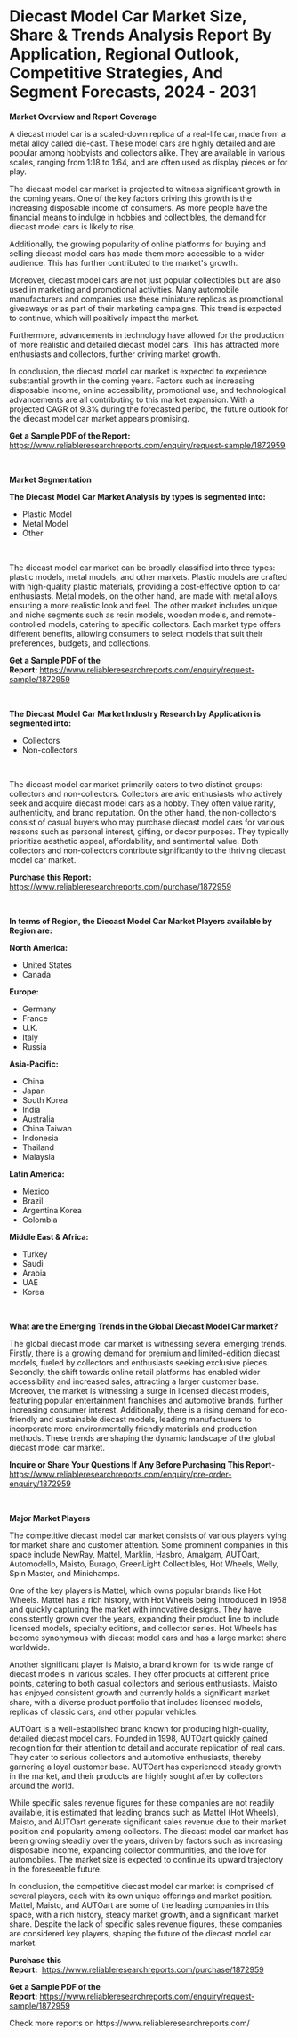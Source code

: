 <p><h1>Diecast Model Car Market Size, Share & Trends Analysis Report By Application, Regional Outlook, Competitive Strategies, And Segment Forecasts, 2024 - 2031</h1></p><p><strong>Market Overview and Report Coverage</strong></p>
<p><p>A diecast model car is a scaled-down replica of a real-life car, made from a metal alloy called die-cast. These model cars are highly detailed and are popular among hobbyists and collectors alike. They are available in various scales, ranging from 1:18 to 1:64, and are often used as display pieces or for play.</p><p>The diecast model car market is projected to witness significant growth in the coming years. One of the key factors driving this growth is the increasing disposable income of consumers. As more people have the financial means to indulge in hobbies and collectibles, the demand for diecast model cars is likely to rise.</p><p>Additionally, the growing popularity of online platforms for buying and selling diecast model cars has made them more accessible to a wider audience. This has further contributed to the market's growth.</p><p>Moreover, diecast model cars are not just popular collectibles but are also used in marketing and promotional activities. Many automobile manufacturers and companies use these miniature replicas as promotional giveaways or as part of their marketing campaigns. This trend is expected to continue, which will positively impact the market.</p><p>Furthermore, advancements in technology have allowed for the production of more realistic and detailed diecast model cars. This has attracted more enthusiasts and collectors, further driving market growth.</p><p>In conclusion, the diecast model car market is expected to experience substantial growth in the coming years. Factors such as increasing disposable income, online accessibility, promotional use, and technological advancements are all contributing to this market expansion. With a projected CAGR of 9.3% during the forecasted period, the future outlook for the diecast model car market appears promising.</p></p>
<p><strong>Get a Sample PDF of the Report:</strong> <a href="https://www.reliableresearchreports.com/enquiry/request-sample/1872959">https://www.reliableresearchreports.com/enquiry/request-sample/1872959</a></p>
<p>&nbsp;</p>
<p><strong>Market Segmentation</strong></p>
<p><strong>The Diecast Model Car Market Analysis by types is segmented into:</strong></p>
<p><ul><li>Plastic Model</li><li>Metal Model</li><li>Other</li></ul></p>
<p>&nbsp;</p>
<p><p>The diecast model car market can be broadly classified into three types: plastic models, metal models, and other markets. Plastic models are crafted with high-quality plastic materials, providing a cost-effective option to car enthusiasts. Metal models, on the other hand, are made with metal alloys, ensuring a more realistic look and feel. The other market includes unique and niche segments such as resin models, wooden models, and remote-controlled models, catering to specific collectors. Each market type offers different benefits, allowing consumers to select models that suit their preferences, budgets, and collections.</p></p>
<p><strong>Get a Sample PDF of the Report:</strong>&nbsp;<a href="https://www.reliableresearchreports.com/enquiry/request-sample/1872959">https://www.reliableresearchreports.com/enquiry/request-sample/1872959</a></p>
<p>&nbsp;</p>
<p><strong>The Diecast Model Car Market Industry Research by Application is segmented into:</strong></p>
<p><ul><li>Collectors</li><li>Non-collectors</li></ul></p>
<p>&nbsp;</p>
<p><p>The diecast model car market primarily caters to two distinct groups: collectors and non-collectors. Collectors are avid enthusiasts who actively seek and acquire diecast model cars as a hobby. They often value rarity, authenticity, and brand reputation. On the other hand, the non-collectors consist of casual buyers who may purchase diecast model cars for various reasons such as personal interest, gifting, or decor purposes. They typically prioritize aesthetic appeal, affordability, and sentimental value. Both collectors and non-collectors contribute significantly to the thriving diecast model car market.</p></p>
<p><strong>Purchase this Report:</strong>&nbsp; <a href="https://www.reliableresearchreports.com/purchase/1872959">https://www.reliableresearchreports.com/purchase/1872959</a></p>
<p>&nbsp;</p>
<p><strong>In terms of Region, the Diecast Model Car Market Players available by Region are:</strong></p>
<p>
    <p> <strong> North America: </strong>
        <ul>
            <li>United States</li>
            <li>Canada</li>
        </ul>
        </p> 
    <p> <strong> Europe: </strong>
        <ul>
            <li>Germany</li>
            <li>France</li>
            <li>U.K.</li>
            <li>Italy</li>
            <li>Russia</li>
        </ul>
        </p> 
    <p> <strong> Asia-Pacific: </strong>
        <ul>
            <li>China</li>
            <li>Japan</li>
            <li>South Korea</li>
            <li>India</li>
            <li>Australia</li>
            <li>China Taiwan</li>
            <li>Indonesia</li>
            <li>Thailand</li>
            <li>Malaysia</li>
        </ul>
        </p> 
    <p> <strong> Latin America: </strong>
        <ul>
            <li>Mexico</li>
            <li>Brazil</li>
            <li>Argentina Korea</li>
            <li>Colombia</li>
        </ul>
        </p> 
    <p> <strong> Middle East & Africa: </strong>
        <ul>
            <li>Turkey</li>
            <li>Saudi</li>
            <li>Arabia</li>
            <li>UAE</li>
            <li>Korea</li>
        </ul>
    </p>
    </p>
<p>&nbsp;</p>
<p><strong>What are the Emerging Trends in the Global Diecast Model Car market?</strong></p>
<p><p>The global diecast model car market is witnessing several emerging trends. Firstly, there is a growing demand for premium and limited-edition diecast models, fueled by collectors and enthusiasts seeking exclusive pieces. Secondly, the shift towards online retail platforms has enabled wider accessibility and increased sales, attracting a larger customer base. Moreover, the market is witnessing a surge in licensed diecast models, featuring popular entertainment franchises and automotive brands, further increasing consumer interest. Additionally, there is a rising demand for eco-friendly and sustainable diecast models, leading manufacturers to incorporate more environmentally friendly materials and production methods. These trends are shaping the dynamic landscape of the global diecast model car market.</p></p>
<p><strong>Inquire or Share Your Questions If Any Before Purchasing This Report</strong>- <a href="https://www.reliableresearchreports.com/enquiry/pre-order-enquiry/1872959">https://www.reliableresearchreports.com/enquiry/pre-order-enquiry/1872959</a></p>
<p>&nbsp;</p>
<p><strong>Major Market Players</strong></p>
<p><p>The competitive diecast model car market consists of various players vying for market share and customer attention. Some prominent companies in this space include NewRay, Mattel, Marklin, Hasbro, Amalgam, AUTOart, Automodello, Maisto, Burago, GreenLight Collectibles, Hot Wheels, Welly, Spin Master, and Minichamps. </p><p>One of the key players is Mattel, which owns popular brands like Hot Wheels. Mattel has a rich history, with Hot Wheels being introduced in 1968 and quickly capturing the market with innovative designs. They have consistently grown over the years, expanding their product line to include licensed models, specialty editions, and collector series. Hot Wheels has become synonymous with diecast model cars and has a large market share worldwide.</p><p>Another significant player is Maisto, a brand known for its wide range of diecast models in various scales. They offer products at different price points, catering to both casual collectors and serious enthusiasts. Maisto has enjoyed consistent growth and currently holds a significant market share, with a diverse product portfolio that includes licensed models, replicas of classic cars, and other popular vehicles.</p><p>AUTOart is a well-established brand known for producing high-quality, detailed diecast model cars. Founded in 1998, AUTOart quickly gained recognition for their attention to detail and accurate replication of real cars. They cater to serious collectors and automotive enthusiasts, thereby garnering a loyal customer base. AUTOart has experienced steady growth in the market, and their products are highly sought after by collectors around the world.</p><p>While specific sales revenue figures for these companies are not readily available, it is estimated that leading brands such as Mattel (Hot Wheels), Maisto, and AUTOart generate significant sales revenue due to their market position and popularity among collectors. The diecast model car market has been growing steadily over the years, driven by factors such as increasing disposable income, expanding collector communities, and the love for automobiles. The market size is expected to continue its upward trajectory in the foreseeable future.</p><p>In conclusion, the competitive diecast model car market is comprised of several players, each with its own unique offerings and market position. Mattel, Maisto, and AUTOart are some of the leading companies in this space, with a rich history, steady market growth, and a significant market share. Despite the lack of specific sales revenue figures, these companies are considered key players, shaping the future of the diecast model car market.</p></p>
<p><strong>Purchase this Report:</strong>&nbsp;&nbsp;<a href="https://www.reliableresearchreports.com/purchase/1872959">https://www.reliableresearchreports.com/purchase/1872959</a></p>
<p></p>
<p><strong>Get a Sample PDF of the Report:</strong>&nbsp;<a href="https://www.reliableresearchreports.com/enquiry/request-sample/1872959">https://www.reliableresearchreports.com/enquiry/request-sample/1872959</a></p>
<p>Check more reports on https://www.reliableresearchreports.com/</p>